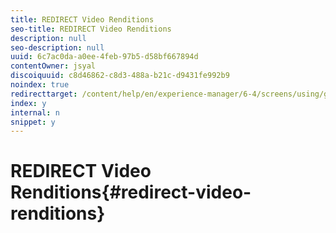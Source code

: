 ```yaml
---
title: REDIRECT Video Renditions
seo-title: REDIRECT Video Renditions
description: null
seo-description: null
uuid: 6c7ac0da-a0ee-4feb-97b5-d58bf667894d
contentOwner: jsyal
discoiquuid: c8d46862-c8d3-488a-b21c-d9431fe992b9
noindex: true
redirecttarget: /content/help/en/experience-manager/6-4/screens/using/generating-renditions
index: y
internal: n
snippet: y
---
```


# REDIRECT Video Renditions{#redirect-video-renditions}

